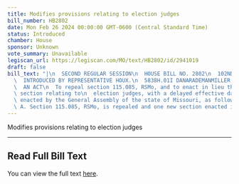 ```yaml
---
title: Modifies provisions relating to election judges
bill_number: HB2802
date: Mon Feb 26 2024 00:00:00 GMT-0600 (Central Standard Time)
status: Introduced
chamber: House
sponsor: Unknown
vote_summary: Unavailable
legiscan_url: https://legiscan.com/MO/text/HB2802/id/2941019
draft: false
bill_text: "|\n  SECOND REGULAR SESSION\n  HOUSE BILL NO. 2802\n  102ND GENERAL ASSEMBLY\n\
  \  INTRODUCED BY REPRESENTATIVE HOUX.\n  5838H.01I DANARADEMANMILLER,ChiefClerk\n\
  \  AN ACT\n  To repeal section 115.085, RSMo, and to enact in lieu thereof one new\
  \ section relating to\n  election judges, with a delayed effective date.\n  Be it\
  \ enacted by the General Assembly of the state of Missouri, as follows:\n  Section\
  \ A. Section 115.085, RSMo, is repealed and one new section enacted in lieu"
---
```

Modifies provisions relating to election judges

---

## Read Full Bill Text

You can view the full text [here](https://legiscan.com/MO/text/HB2802/id/2941019).
